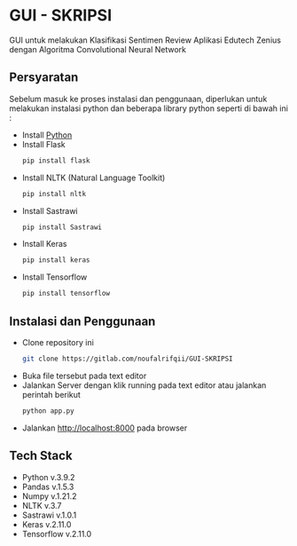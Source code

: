 # GUI - SKRIPSI

GUI untuk melakukan Klasifikasi Sentimen Review Aplikasi Edutech Zenius dengan Algoritma Convolutional Neural Network

## Persyaratan

Sebelum masuk ke proses instalasi dan penggunaan, diperlukan untuk melakukan instalasi python dan beberapa library python seperti di bawah ini :

- Install [Python](https://www.python.org/)
- Install Flask <br />
  ```bash
  pip install flask
  ```
- Install NLTK (Natural Language Toolkit) <br />
  ```bash
  pip install nltk
  ```
- Install Sastrawi <br />
  ```bash
  pip install Sastrawi
  ```
- Install Keras <br />
  ```bash
  pip install keras
  ```
- Install Tensorflow <br />
  ```bash
  pip install tensorflow
  ```

## Instalasi dan Penggunaan

- Clone repository ini <br />
  ```bash
  git clone https://gitlab.com/noufalrifqii/GUI-SKRIPSI
  ```
- Buka file tersebut pada text editor
- Jalankan Server dengan klik running pada text editor atau jalankan perintah berikut
  ```bash
  python app.py
  ```
- Jalankan [http://localhost:8000](http://localhost:3000) pada browser

## Tech Stack

- Python v.3.9.2
- Pandas v.1.5.3
- Numpy v.1.21.2
- NLTK v.3.7
- Sastrawi v.1.0.1
- Keras v.2.11.0
- Tensorflow v.2.11.0
